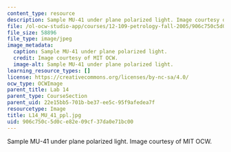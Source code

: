 ```yaml
---
content_type: resource
description: Sample MU-41 under plane polarized light. Image courtesy of MIT OCW.
file: /ol-ocw-studio-app/courses/12-109-petrology-fall-2005/906c750c5d0ce82e09cf37da0e71bc00_L14_MU_41_ppl.jpg
file_size: 58896
file_type: image/jpeg
image_metadata:
  caption: Sample MU-41 under plane polarized light.
  credit: Image courtesy of MIT OCW.
  image-alt: Sample MU-41 under plane polarized light.
learning_resource_types: []
license: https://creativecommons.org/licenses/by-nc-sa/4.0/
ocw_type: OCWImage
parent_title: Lab 14
parent_type: CourseSection
parent_uid: 22e15bb5-701b-be37-ee5c-95f9afedea7f
resourcetype: Image
title: L14_MU_41_ppl.jpg
uid: 906c750c-5d0c-e82e-09cf-37da0e71bc00
---
```

Sample MU-41 under plane polarized light. Image courtesy of MIT OCW.